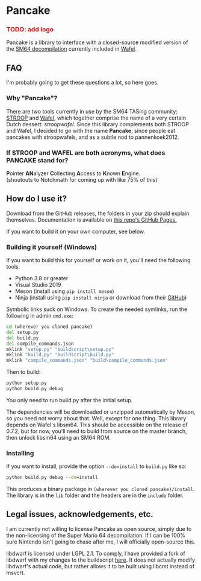 # Pancake

<h3 style="color: red">TODO: add logo</h3>

Pancake is a library to interface with a closed-source modified version of the [SM64 decompilation](https://github.com/n64decomp/sm64) currently included in [Wafel](https://github.com/branpk/wafel).

## FAQ
I'm probably going to get these questions a lot, so here goes.
### Why "Pancake"?
There are two tools currently in use by the SM64 TASing community: 
[STROOP](https://github.com/SM64-TAS-ABC/STROOP) and 
[Wafel](https://github.com/branpk/wafel), which together comprise the name of a
very certain Dutch dessert: *stroopwafel*. Since this library complements both STROOP and Wafel, I decided to go with the name **Pancake**, since people eat pancakes with stroopwafels, and as a subtle nod to pannenkoek2012.

### If STROOP and WAFEL are both acronyms, what does PANCAKE stand for?
**P**ointer **AN**alyzer **C**ollecting **A**ccess to **K**nown **E**ngine.  
(shoutouts to Notchmath for coming up with like 75% of this)

## How do I use it?
Download from the GitHub releases, the folders in your zip should explain themselves. Documentation is available on [this repo's GitHub Pages.](https://jgcodes2020.github.io/pancake)

If you want to build it on your own computer, see below.

### Building it yourself (Windows)
If you want to build this for yourself or work on it, you'll need the following tools:

- Python 3.8 or greater
- Visual Studio 2019
- Meson (install using `pip install meson`)
- Ninja (install using `pip install ninja` or download from their [GitHub](https://github.com/ninja-build/ninja/releases/tag/v1.10.2))

Symbolic links suck on Windows. To create the needed symlinks, run the following in admin `cmd.exe`:
```bat
cd (wherever you cloned pancake)
del setup.py
del build.py
del compile_commands.json
mklink "setup.py" "buildscript\setup.py"
mklink "build.py" "buildscript\build.py"
mklink "compile_commands.json" "build\compile_commands.json"
```

Then to build:

```bat
python setup.py
python build.py debug
```
You only need to run build.py after the initial setup. 

The dependencies will be downloaded or unzipped automatically by Meson, so you need not worry about that. Well, except for one thing. This library depends on Wafel's libsm64. This should be accessible on the release of 0.7.2, but for now, you'll need to build from source on the master branch, then unlock libsm64 using an SM64 ROM.

### Installing
If you want to install, provide the option `--do=install` to `build.py` like so:
```bat
python build.py debug --do=install
```

This produces a binary package in `(wherever you cloned pancake)/install`. The library is in the `lib` folder and the headers are in the `include` folder.

## Legal issues, acknowledgements, etc.
I am currently not willing to license Pancake as open source, simply due to the non-licensing of the Super Mario 64 decompilation. If I can be 100% sure Nintendo isn't going to chase after me, I will officially open-source this.

libdwarf is licensed under LGPL 2.1. To comply, I have provided a fork of libdwarf with my changes to the buildscript [here](https://github.com/jgcodes2020/libdwarf-code/tree/choose-msvcrt). It does not actually modify libdwarf's actual code, but rather allows it to be built using libcmt instead of msvcrt.